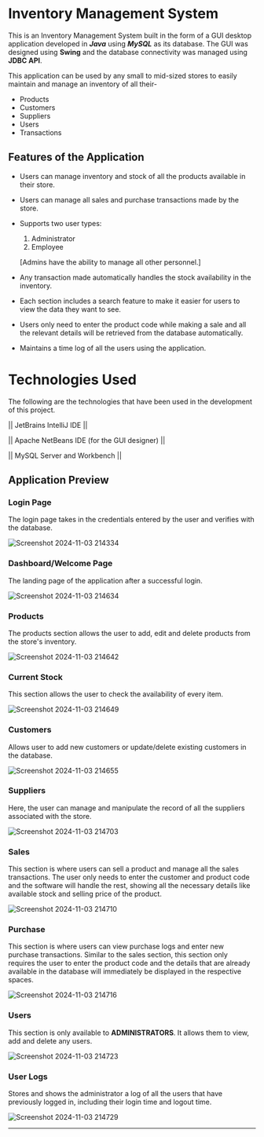 # Inventory Management System

This is an Inventory Management System built in the form of a GUI desktop application developed in ***Java*** using ***MySQL*** as its database.
The GUI was designed using **Swing** and the database connectivity was managed using **JDBC API**.


This application can be used by any small to mid-sized stores to easily maintain and manage an inventory of all their-
- Products 
- Customers 
- Suppliers
- Users 
- Transactions


## Features of the Application

- Users can manage inventory and stock of all the products available in their store.
- Users can manage all sales and purchase transactions made by the store.
- Supports two user types:
  1. Administrator
  2. Employee
  
  [Admins have the ability to manage all other personnel.]
- Any transaction made automatically handles the stock availability in the inventory.
- Each section includes a search feature to make it easier for users to view the data they want to see.
- Users only need to enter the product code while making a sale and all the relevant details will be retrieved from the database automatically.
- Maintains a time log of all the users using the application.

# Technologies Used

The following are the technologies that have been used in the development of this project.

|| JetBrains IntelliJ IDE ||

|| Apache NetBeans IDE (for the GUI designer) ||

|| MySQL Server and Workbench ||


## Application Preview

### Login Page

The login page takes in the credentials entered by the user and verifies with the database.

![Screenshot 2024-11-03 214334](https://github.com/user-attachments/assets/17030a0b-b5f7-4831-9d13-f9ea23d6f82b)

### Dashboard/Welcome Page

The landing page of the application after a successful login.

![Screenshot 2024-11-03 214634](https://github.com/user-attachments/assets/1013821e-6210-4940-a678-16a4400f4c89)

### Products

The products section allows the user to add, edit and delete products from the store's inventory.

![Screenshot 2024-11-03 214642](https://github.com/user-attachments/assets/10ffc4ff-af75-438c-b8f9-b2578fa747c7)

### Current Stock

This section allows the user to check the availability of every item.

![Screenshot 2024-11-03 214649](https://github.com/user-attachments/assets/8996f60c-8a58-4faf-b010-9e29d8c18d2f)

### Customers

Allows user to add new customers or update/delete existing customers in the database.

![Screenshot 2024-11-03 214655](https://github.com/user-attachments/assets/b75ed619-9e21-4df4-954f-ffb4af1b1272)

### Suppliers

Here, the user can manage and manipulate the record of all the suppliers associated with the store.

![Screenshot 2024-11-03 214703](https://github.com/user-attachments/assets/9b27ca6c-dcf9-43f4-b009-2801f44ee235)

### Sales

This section is where users can sell a product and manage all the sales transactions. 
The user only needs to enter the customer and product code and the software will handle the rest, showing all the necessary details like available stock and selling price of the product. 

![Screenshot 2024-11-03 214710](https://github.com/user-attachments/assets/0a22360e-8f98-4f60-8868-2a4114baae65)

### Purchase

This section is where users can view purchase logs and enter new purchase transactions. Similar to the sales section, this section only requires the user to enter the product code and the details that are already available in the database will immediately be displayed in the respective spaces.

![Screenshot 2024-11-03 214716](https://github.com/user-attachments/assets/30a38ea8-2265-48eb-b9f1-c6a0a93a8e83)

### Users

This section is only available to **ADMINISTRATORS**. It allows them to view, add and delete any users.

![Screenshot 2024-11-03 214723](https://github.com/user-attachments/assets/8280ed43-21e9-44c4-8491-e49d65216da7)

### User Logs

Stores and shows the administrator a log of all the users that have previously logged in, including their login time and logout time.

![Screenshot 2024-11-03 214729](https://github.com/user-attachments/assets/99788e05-604e-4b34-bd54-1556ffa0840c)

***



